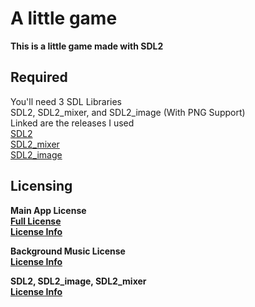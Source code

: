 # A little game
__This is a little game made with SDL2__  


## Required  
You'll need 3 SDL Libraries  
SDL2, SDL2_mixer, and SDL2_image (With PNG Support)  
Linked are the releases I used  
[SDL2](https://github.com/libsdl-org/SDL/releases/tag/release-2.32.8)  
[SDL2_mixer](https://github.com/libsdl-org/SDL_mixer/releases/tag/release-2.8.1)  
[SDL2_image](https://github.com/libsdl-org/SDL_image/releases/tag/release-2.6.0)  

## Licensing  
__Main App License__  
__[Full License](/LICENSE)__  
__[License Info](/Licenses/main.txt)__  
  
__Background Music License__   
__[License Info](/Licenses/bgm.txt)__  
  
__SDL2, SDL2_image, SDL2_mixer__    
__[License Info](/Licenses/sdl.txt)__  